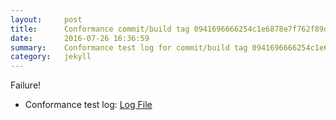 ```yaml
---
layout:     post
title:      Conformance commit/build tag 0941696666254c1e6878e7f762f89deabbaaaa7a
date:       2016-07-26 16:36:59
summary:    Conformance test log for commit/build tag 0941696666254c1e6878e7f762f89deabbaaaa7a.
category:   jekyll
---
```


Failure!

- Conformance test log: [Log File](http://s3-us-west-2.amazonaws.com/kraken-e2e-logs/conformance/kraken_0941696666254c1e6878e7f762f89deabbaaaa7a/build-log.txt)
